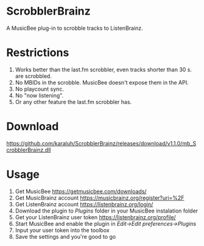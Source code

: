 # ScrobblerBrainz
A MusicBee plug-in to scrobble tracks to ListenBrainz.

# Restrictions
1. Works better than the last.fm scrobbler, even tracks shorter than 30 s. are scrobbled.
1. No MBIDs in the scrobble. MusicBee doesn't expose them in the API.
1. No playcount sync.
1. No "now listening".
1. Or any other feature the last.fm scrobbler has.

# Download
https://github.com/karaluh/ScrobblerBrainz/releases/download/v1.1.0/mb_ScrobblerBrainz.dll

# Usage
1. Get MusicBee https://getmusicbee.com/downloads/
1. Get MusicBrainz account https://musicbrainz.org/register?uri=%2F
1. Get ListenBrainz account https://listenbrainz.org/login/
1. Download the plugin to *Plugins* folder in your MusicBee instalation folder
1. Get your ListenBrainz user token https://listenbrainz.org/profile/
1. Start MusicBee and enable the plugin in *Edit->Edit preferences->Plugins*
1. Input your user token into the toolbox
1. Save the settings and you're good to go
